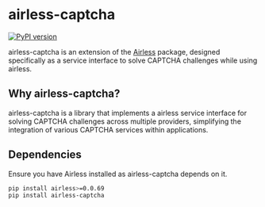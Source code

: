 # airless-captcha

[![PyPI version](https://badge.fury.io/py/airless-captcha.svg)](https://badge.fury.io/py/airless-captcha)

airless-captcha is an extension of the [Airless](https://github.com/astercapital/airless) package, designed specifically as a service interface to solve CAPTCHA challenges while using airless.

## Why airless-captcha?

airless-captcha is a library that implements a airless service interface for solving CAPTCHA challenges across multiple providers, simplifying the integration of various CAPTCHA services within applications.

## Dependencies

Ensure you have Airless installed as airless-captcha depends on it.

```sh
pip install airless>=0.0.69
pip install airless-captcha
```
